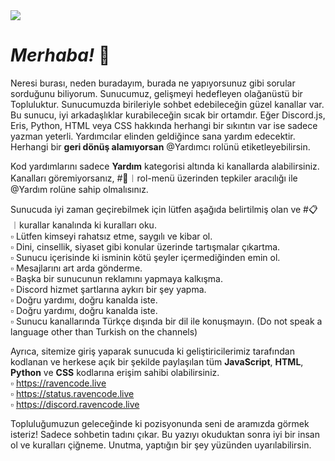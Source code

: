 <img src='https://cdn.discordapp.com/attachments/925563605238292490/969103101921468426/banner.png'>

# *Merhaba!* :wave:

Neresi burası, neden buradayım, burada ne yapıyorsunuz gibi sorular sorduğunu biliyorum. Sunucumuz, gelişmeyi hedefleyen olağanüstü bir Topluluktur. Sunucumuzda birileriyle sohbet edebileceğin güzel kanallar var. Bu sunucu, iyi arkadaşlıklar kurabileceğin sıcak bir ortamdır. Eğer Discord.js, Eris, Python, HTML veya CSS hakkında herhangi bir sıkıntın var ise sadece yazman yeterli. Yardımcılar elinden geldiğince sana yardım edecektir. Herhangi bir __geri dönüş alamıyorsan__ @Yardımcı rolünü etiketleyebilirsin.

Kod yardımlarını sadece **Yardım** kategorisi altında ki kanallarda alabilirsiniz. Kanalları göremiyorsanız, #📼︱rol-menü üzerinden tepkiler aracılığı ile @Yardım rolüne sahip olmalısınız.

Sunucuda iyi zaman geçirebilmek için lütfen aşağıda belirtilmiş olan ve #📋︱kurallar kanalında ki kuralları oku.<br>
:white_small_square: Lütfen kimseyi rahatsız etme, saygılı ve kibar ol.<br>
:white_small_square: Dini, cinsellik, siyaset gibi konular üzerinde tartışmalar çıkartma.<br>
:white_small_square: Sunucu içerisinde ki isminin kötü şeyler içermediğinden emin ol.<br>
:white_small_square: Mesajlarını art arda gönderme.<br>
:white_small_square: Başka bir sunucunun reklamını yapmaya kalkışma.<br>
:white_small_square: Discord hizmet şartlarına aykırı bir şey yapma.<br>
:white_small_square: Doğru yardımı, doğru kanalda iste.<br>
:white_small_square: Doğru yardımı, doğru kanalda iste.<br>
:white_small_square: Sunucu kanallarında Türkçe dışında bir dil ile konuşmayın. (Do not speak a language other than Turkish on the channels)

Ayrıca, sitemize giriş yaparak sunucuda ki geliştiricilerimiz tarafından kodlanan ve herkese açık bir şekilde paylaşılan tüm **JavaScript**, **HTML**, **Python** ve **CSS** kodlarına erişim sahibi olabilirsiniz.<br>
:white_small_square: https://ravencode.live<br>
:white_small_square: https://status.ravencode.live<br>
:white_small_square: https://discord.ravencode.live

Topluluğumuzun geleceğinde ki pozisyonunda seni de aramızda görmek isteriz! Sadece sohbetin tadını çıkar. 
Bu yazıyı okuduktan sonra iyi bir insan ol ve kuralları çiğneme. Unutma, yaptığın bir şey yüzünden uyarılabilirsin.
